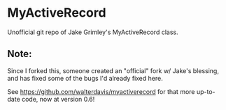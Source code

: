 MyActiveRecord
==============

Unofficial git repo of Jake Grimley's MyActiveRecord class.

## Note:

Since I forked this, someone created an "official" fork w/ Jake's blessing,
and has fixed some of the bugs I'd already fixed here.

See https://github.com/walterdavis/myactiverecord for that more up-to-date
code, now at version 0.6!
